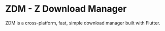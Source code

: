 # ZDM - Z Download Manager

ZDM is a cross-platform, fast, simple download manager built with Flutter.
